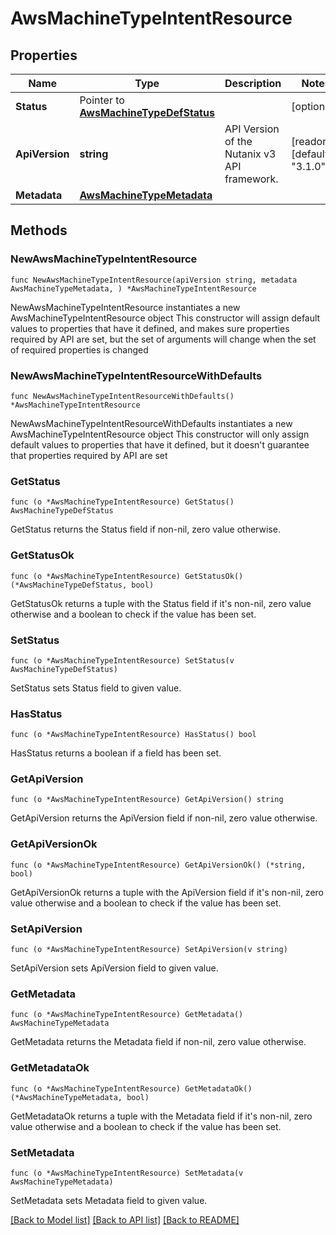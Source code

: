 # AwsMachineTypeIntentResource

## Properties

Name | Type | Description | Notes
------------ | ------------- | ------------- | -------------
**Status** | Pointer to [**AwsMachineTypeDefStatus**](AwsMachineTypeDefStatus.md) |  | [optional] 
**ApiVersion** | **string** | API Version of the Nutanix v3 API framework. | [readonly] [default to "3.1.0"]
**Metadata** | [**AwsMachineTypeMetadata**](AwsMachineTypeMetadata.md) |  | 

## Methods

### NewAwsMachineTypeIntentResource

`func NewAwsMachineTypeIntentResource(apiVersion string, metadata AwsMachineTypeMetadata, ) *AwsMachineTypeIntentResource`

NewAwsMachineTypeIntentResource instantiates a new AwsMachineTypeIntentResource object
This constructor will assign default values to properties that have it defined,
and makes sure properties required by API are set, but the set of arguments
will change when the set of required properties is changed

### NewAwsMachineTypeIntentResourceWithDefaults

`func NewAwsMachineTypeIntentResourceWithDefaults() *AwsMachineTypeIntentResource`

NewAwsMachineTypeIntentResourceWithDefaults instantiates a new AwsMachineTypeIntentResource object
This constructor will only assign default values to properties that have it defined,
but it doesn't guarantee that properties required by API are set

### GetStatus

`func (o *AwsMachineTypeIntentResource) GetStatus() AwsMachineTypeDefStatus`

GetStatus returns the Status field if non-nil, zero value otherwise.

### GetStatusOk

`func (o *AwsMachineTypeIntentResource) GetStatusOk() (*AwsMachineTypeDefStatus, bool)`

GetStatusOk returns a tuple with the Status field if it's non-nil, zero value otherwise
and a boolean to check if the value has been set.

### SetStatus

`func (o *AwsMachineTypeIntentResource) SetStatus(v AwsMachineTypeDefStatus)`

SetStatus sets Status field to given value.

### HasStatus

`func (o *AwsMachineTypeIntentResource) HasStatus() bool`

HasStatus returns a boolean if a field has been set.

### GetApiVersion

`func (o *AwsMachineTypeIntentResource) GetApiVersion() string`

GetApiVersion returns the ApiVersion field if non-nil, zero value otherwise.

### GetApiVersionOk

`func (o *AwsMachineTypeIntentResource) GetApiVersionOk() (*string, bool)`

GetApiVersionOk returns a tuple with the ApiVersion field if it's non-nil, zero value otherwise
and a boolean to check if the value has been set.

### SetApiVersion

`func (o *AwsMachineTypeIntentResource) SetApiVersion(v string)`

SetApiVersion sets ApiVersion field to given value.


### GetMetadata

`func (o *AwsMachineTypeIntentResource) GetMetadata() AwsMachineTypeMetadata`

GetMetadata returns the Metadata field if non-nil, zero value otherwise.

### GetMetadataOk

`func (o *AwsMachineTypeIntentResource) GetMetadataOk() (*AwsMachineTypeMetadata, bool)`

GetMetadataOk returns a tuple with the Metadata field if it's non-nil, zero value otherwise
and a boolean to check if the value has been set.

### SetMetadata

`func (o *AwsMachineTypeIntentResource) SetMetadata(v AwsMachineTypeMetadata)`

SetMetadata sets Metadata field to given value.



[[Back to Model list]](../README.md#documentation-for-models) [[Back to API list]](../README.md#documentation-for-api-endpoints) [[Back to README]](../README.md)


